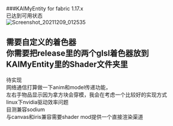 ###KAIMyEntity for fabric 1.17.x   
已达到可用状态     
![Screenshot_20211209_012535](https://user-images.githubusercontent.com/43900799/145254834-43536052-aead-4540-9c55-783903edbeff.png)


需要自定义的着色器     
你需要把release里的两个glsl着色器放到KAIMyEntity里的Shader文件夹里       
--------------------------      
待实现   
网络通信打算做一下anim和model传递功能，       
左右手物品显示因为拿方块会穿模，我会在考虑一个比较好的实现方式           
linux下nvidia驱动效率问题      
目测兼容sodium    
与canvas和iris兼容需要shader mod提供一个直接渲染渠道
